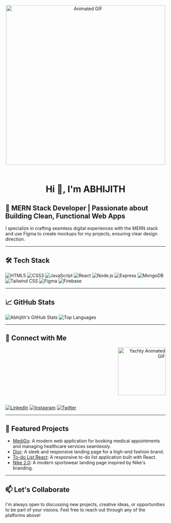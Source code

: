 <div align="center">
  <img src="https://media2.dev.to/dynamic/image/width=1000,height=420,fit=cover,gravity=auto,format=auto/https%3A%2F%2Fdev-to-uploads.s3.amazonaws.com%2Fuploads%2Farticles%2Ff40lxbcq8nak6atdurlx.gif" alt="Animated GIF" style="width: 500px; height: auto; margin-bottom: 20px;" />
</div>

<div align="center">
  <h1>Hi 👋, I'm ABHIJITH</h1>
</div>


## 🚀 MERN Stack Developer | Passionate about Building Clean, Functional Web Apps

I specialize in crafting seamless digital experiences with the MERN stack and use Figma to create mockups for my projects, ensuring clear design direction.

---

## 🛠️ Tech Stack

![HTML5](https://img.shields.io/badge/-HTML5-E34F26?logo=html5&logoColor=white)
![CSS3](https://img.shields.io/badge/-CSS3-1572B6?logo=css3&logoColor=white)
![JavaScript](https://img.shields.io/badge/-JavaScript-F7DF1E?logo=javascript&logoColor=black)
![React](https://img.shields.io/badge/-React-61DAFB?logo=react&logoColor=black)
![Node.js](https://img.shields.io/badge/-Node.js-339933?logo=node.js&logoColor=white)
![Express](https://img.shields.io/badge/-Express-000000?logo=express&logoColor=white)
![MongoDB](https://img.shields.io/badge/-MongoDB-47A248?logo=mongodb&logoColor=white)
![Tailwind CSS](https://img.shields.io/badge/-Tailwind%20CSS-38B2AC?logo=tailwind-css&logoColor=white)
![Figma](https://img.shields.io/badge/-Figma-F24E1E?logo=figma&logoColor=white)
![Firebase](https://img.shields.io/badge/-Firebase-FFCA28?logo=firebase&logoColor=black)

---

## 📈 GitHub Stats

![Abhijith's GitHub Stats](https://github-readme-stats.vercel.app/api?username=TYSON77777&show_icons=true&theme=radical)
![Top Languages](https://github-readme-stats.vercel.app/api/top-langs/?username=TYSON77777&layout=compact&theme=radical)

---

## 🔗 Connect with Me
<div style="text-align: right; margin-bottom: 30px;">
  <img src="https://i.giphy.com/800iiDTaNNFOwytONV.webp" alt="Yachty Animated GIF" style="width: 150px; height: auto;" />
</div>


[![LinkedIn](https://img.shields.io/badge/-LinkedIn-0077B5?logo=linkedin&logoColor=white)](https://www.linkedin.com/in/your-linkedin-profile)
[![Instagram](https://img.shields.io/badge/-Instagram-E4405F?logo=instagram&logoColor=white)](https://www.instagram.com/your-instagram-handle)
[![Twitter](https://img.shields.io/badge/-Twitter-1DA1F2?logo=twitter&logoColor=white)](https://twitter.com/your-twitter-handle)

---

## 📌 Featured Projects

- [MediGo](https://github.com/TYSON77777/MediGo): A modern web application for booking medical appointments and managing healthcare services seamlessly.
- [Dior](https://github.com/TYSON77777/Dior): A sleek and responsive landing page for a high-end fashion brand.
- [To-do List React](https://github.com/TYSON77777/To-do-list-react): A responsive to-do list application built with React.
- [Nike 2.0](https://github.com/TYSON77777/Nike-2.0): A modern sportswear landing page inspired by Nike's branding.

---

## 📫 Let's Collaborate

I'm always open to discussing new projects, creative ideas, or opportunities to be part of your visions. Feel free to reach out through any of the platforms above!
